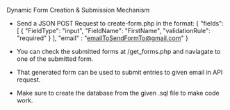 Dynamic Form Creation & Submission Mechanism

- Send a JSON POST Request to create-form.php in the format: 
{
  "fields": [
    {
      "FieldType": "input",
      "FieldName": "FirstName",
      "validationRule": "required"
    }
  ],
  "email" : "emailToSendFormTo@gmail.com"
}

- You can check the submitted forms at /get_forms.php and naviagate to one of the submitted form.

- That generated form can be used to submit entries to given email in API request.

- Make sure to create the database from the given .sql file to make code work. 
